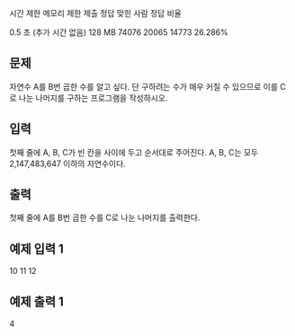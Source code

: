  
시간 제한	메모리 제한	제출	정답	맞힌 사람	정답 비율

0.5 초 (추가 시간 없음)	128 MB	74076	20065	14773	26.286%

## 문제
자연수 A를 B번 곱한 수를 알고 싶다. 단 구하려는 수가 매우 커질 수 있으므로 이를 C로 나눈 나머지를 구하는 프로그램을 작성하시오.

## 입력
첫째 줄에 A, B, C가 빈 칸을 사이에 두고 순서대로 주어진다. A, B, C는 모두 2,147,483,647 이하의 자연수이다.

## 출력
첫째 줄에 A를 B번 곱한 수를 C로 나눈 나머지를 출력한다.

## 예제 입력 1 
10 11 12
## 예제 출력 1 
4
